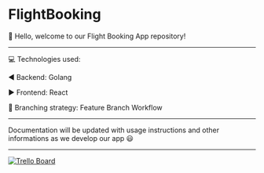 # FlightBooking

:wave: Hello, welcome to our Flight Booking App repository!
<hr>

:computer: Technologies used:

:arrow_backward: Backend: Golang

:arrow_forward: Frontend: React

:trident: Branching strategy: Feature Branch Workflow

<hr>

Documentation will be updated with usage instructions and other informations as we develop our app :smiley:

<hr>

[![Trello Board](https://img.shields.io/badge/Trello-Board-blue?style=flat-square&logo=trello)](https://trello.com/invite/b/yQI8Uhn5/ATTI29b032b5c6674759bb04bae5530fd9557CCBA9A1/xws)
